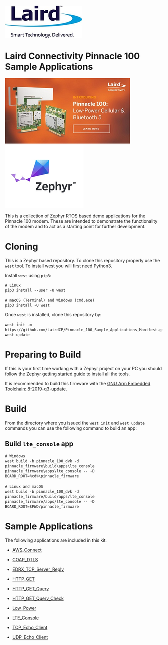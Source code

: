 [![Laird Connectivity](images/Laird_Logo.jpg)](https://www.lairdconnect.com/)
# Laird Connectivity Pinnacle 100 Sample Applications
[![Pinnacle 100](images/Pinnacle_100.jpg)](https://www.lairdconnect.com/wireless-modules/cellular-solutions/pinnacle-100-cellular-modem) [![Zephyr RTOS](images/zephyr.jpg)](https://www.zephyrproject.org/)

This is a collection of Zephyr RTOS based demo applications for the Pinnacle 100 modem. These are intended to demonstrate the functionality of the modem and to act as a starting point for further development.

# Cloning

This is a Zephyr based repository. To clone this repository properly use the `west` tool. To install west you will first need Python3.

Install `west` using `pip3`:

```
# Linux
pip3 install --user -U west

# macOS (Terminal) and Windows (cmd.exe)
pip3 install -U west
```

Once `west` is installed, clone this repository by:

```
west init -m https://github.com/LairdCP/Pinnacle_100_Sample_Applications_Manifest.git
west update
```

# Preparing to Build

If this is your first time working with a Zephyr project on your PC you should follow the [Zephyr getting started guide](https://docs.zephyrproject.org/latest/getting_started/index.html#) to install all the tools.

It is recommended to build this firmware with the [GNU Arm Embedded Toolchain: 8-2019-q3-update](https://developer.arm.com/tools-and-software/open-source-software/developer-tools/gnu-toolchain/gnu-rm/downloads).

# Build

From the directory where you issued the `west init` and `west update` commands you can use the following command to build an app:

## Build `lte_console` app

```
# Windows
west build -b pinnacle_100_dvk -d pinnacle_firmware\build\apps\lte_console pinnacle_firmware\apps\lte_console -- -D BOARD_ROOT=%cd%\pinnacle_firmware

# Linux and macOS
west build -b pinnacle_100_dvk -d pinnacle_firmware/build/apps/lte_console pinnacle_firmware/apps/lte_console -- -D BOARD_ROOT=$PWD/pinnacle_firmware
```

# Sample Applications

The following applications are included in this kit.

* [AWS_Connect](apps/aws_connect/README.rst)

* [COAP_DTLS](apps/coap_dtls/README.rst)

* [EDRX_TCP_Server_Reply](apps/edrx_tcp_server_reply/README.rst)

* [HTTP_GET](apps/http_get/README.rst)

* [HTTP_GET_Query](apps/http_get_query/README.rst)

* [HTTP_GET_Query_Check](apps/http_get_query_check/README.rst)

* [Low_Power](apps/low_power/README.rst)

* [LTE_Console](apps/lte_console/README.rst)

* [TCP_Echo_Client](apps/tcp_echo_client/README.rst)

* [UDP_Echo_Client](apps/udp_echo_client/README.rst)

